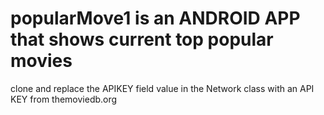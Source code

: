 # popularMove1 is an ANDROID APP that shows current top popular movies
clone and replace the APIKEY field value in the Network class with an API KEY from  themoviedb.org
